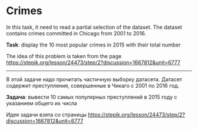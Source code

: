 # Crimes

In this task, it need to read a partial selection of the dataset. The dataset contains crimes committed in Chicago from 2001 to 2016.

**Task**: display the 10 most popular crimes in 2015 with their total number

The idea of this problem is taken from the page https://stepik.org/lesson/24473/step/2?discussion=1667812&unit=6777

______________

В этой задаче надо прочитать частичную выборку датасета. Датасет содержит преступления, совершенные в Чикаго с 2001 по 2016 год.

**Задача**: вывести 10 самых популярных преступлений в 2015 году с указанием общего их числа

Идея задачи взята со страницы https://stepik.org/lesson/24473/step/2?discussion=1667812&unit=6777
